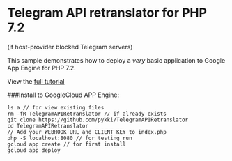 # Telegram API retranslator for PHP 7.2
(if host-provider blocked Telegram servers)

This sample demonstrates how to deploy a *very* basic application to Google
App Engine for PHP 7.2.

View the [full tutorial](https://cloud.google.com/appengine/docs/standard/php7/quickstart)

###Install to GoogleCloud APP Engine:

    ls a // for view existing files
    rm -fR TelegramAPIRetranslator // if already exists
    git clone https://github.com/pykki/TelegramAPIRetranslator
    cd TelegramAPIRetranslator
    // Add your WEBHOOK_URL and CLIENT_KEY to index.php
    php -S localhost:8080 // for testing run
    gcloud app create // for first install
    gcloud app deploy
